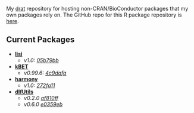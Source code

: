 My [drat](http://dirk.eddelbuettel.com/code/drat.html) repository for hosting non-CRAN/BioConductor packages that my own packages rely on. The GitHub repo for this R package repository is [here](https://github.com/daynefiler/drat).

## Current Packages
- **[lisi](https://github.com/immunogenomics/LISI)**
    - *v1.0: [05b79bb](https://github.com/immunogenomics/LISI/tree/05b79bbd6aa155c2e84d28f665c83d1666277404)*
- **[kBET](https://github.com/theislab/kBET)**
    - *v0.99.6: [4c9dafa](https://github.com/theislab/kBET/tree/4c9dafab2e4183422ad76bfcb65ca50eac1277e4)*
- **[harmony](https://github.com/immunogenomics/harmony)**
    - *v1.0: [272fa11](https://github.com/immunogenomics/harmony/tree/272fa115bc77d594223fe8e55f1c9fbe7d31dee4)*
- **[dlfUtils](https://github.com/daynefiler/dlfUtils)**
    - *v0.2.0 [af810ff](https://github.com/daynefiler/dlfUtils/releases/tag/0.2.0)*
    - *v0.6.0 [e0359eb](https://github.com/daynefiler/dlfUtils/releases/tag/v0.6)*
